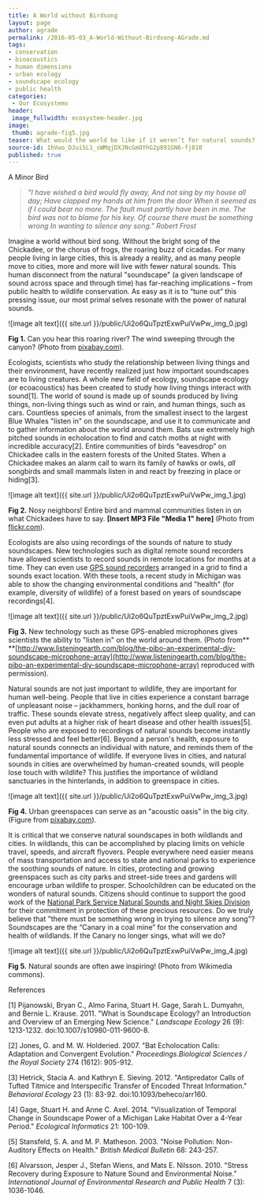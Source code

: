 ```yaml
---
title: A World without Birdsong
layout: page
author: agrade
permalink: /2016-05-03_A-World-Without-Birdsong-AGrade.md
tags:
- conservation
- bioacoustics
- human dimensions
- urban ecology
- soundscape ecology
- public health
categories:
 - Our Ecosystems
header:
 image_fullwidth: ecosystem-header.jpg
image:
 thumb: agrade-fig5.jpg
teaser: What would the world be like if it weren’t for natural sounds? Are we facing an imminent extinction of the natural soundscape experience?
source-id: 1hVwo_DJuiSL1_sWMqjDXJNcGmOYhG2p891GN6-fj810
published: true
---
```

A Minor Bird

>*"I have wished a bird would fly away,*
>*And not sing by my house all day;*
>*Have clapped my hands at him from the door*
>*When it seemed as if I could bear no more.*
>*The fault must partly have been in me.*
>*The bird was not to blame for his key.*
>*Of course there must be something wrong*
>*In wanting to silence any song."*
<cite>Robert Frost</cite>

Imagine a world without bird song. Without the bright song of the Chickadee, or the chorus of frogs, the roaring buzz of cicadas. For many people living in large cities, this is already a reality, and as many people move to cities, more and more will live with fewer natural sounds. This human disconnect from the natural "soundscape" (a given landscape of sound across space and through time) has far-reaching implications – from public health to wildlife conservation. As easy as it is to “tune out” this pressing issue, our most primal selves resonate with the power of natural sounds.

![image alt text]({{ site.url }}/public/Ui2o6QuTpztExwPuiVwPw_img_0.jpg)

**Fig 1.** Can you hear this roaring river? The wind sweeping through the canyon? (Photo from [pixabay.com](http://www.pixabay.com)).  

Ecologists, scientists who study the relationship between living things and their environment, have recently realized just how important soundscapes are to living creatures. A whole new field of ecology, soundscape ecology (or ecoacoustics) has been created to study how living things interact with sound[1]. The world of sound is made up of sounds produced by living things, non-living things such as wind or rain, and human things, such as cars. Countless species of animals, from the smallest insect to the largest Blue Whales "listen in" on the soundscape, and use it to communicate and to gather information about the world around them. Bats use extremely high pitched sounds in echolocation to find and catch moths at night with incredible accuracy[2]. Entire communities of birds “eavesdrop” on Chickadee calls in the eastern forests of the United States. When a Chickadee makes an alarm call to warn its family of hawks or owls, *all* songbirds and small mammals listen in and react by freezing in place or hiding[3]. 

 ![image alt text]({{ site.url }}/public/Ui2o6QuTpztExwPuiVwPw_img_1.jpg)

**Fig 2.** Nosy neighbors! Entire bird and mammal communities listen in on what Chickadees have to say. **[Insert MP3 File "Media 1" here]** (Photo from [flickr.com](https://www.flickr.com/photos/72005145@N00/3601484869)).

Ecologists are also using recordings of the sounds of nature to study soundscapes. New technologies such as digital remote sound recorders have allowed scientists to record sounds in remote locations for months at a time. They can even use [GPS sound recorders](http://www.ncbi.nlm.nih.gov/pmc/articles/PMC4100896/) arranged in a grid to find a sounds exact location. With these tools, a recent study in Michigan was able to show the changing environmental conditions and "health" (for example, diversity of wildlife) of a forest based on years of soundscape recordings[4].

![image alt text]({{ site.url }}/public/Ui2o6QuTpztExwPuiVwPw_img_2.jpg)

**Fig 3.** New technology such as these GPS-enabled microphones gives scientists the ability to "listen in" on the world around them. (Photo from** **[http://www.listeningearth.com/blog/the-pibo-an-experimental-diy-soundscape-microphone-array](http://www.listeningearth.com/blog/the-pibo-an-experimental-diy-soundscape-microphone-array) reproduced with permission).

Natural sounds are not just important to wildlife, they are important for human well-being. People that live in cities experience a constant barrage of unpleasant noise – jackhammers, honking horns, and the dull roar of traffic. These sounds elevate stress, negatively affect sleep quality, and can even put adults at a higher risk of heart disease and other health issues[5]. People who are exposed to recordings of natural sounds become instantly less stressed and feel better[6]. Beyond a person's health, exposure to natural sounds connects an individual with nature, and reminds them of the fundamental importance of wildlife. If everyone lives in cities, and natural sounds in cities are overwhelmed by human-created sounds, will people lose touch with wildlife? This justifies the importance of wildland sanctuaries in the hinterlands, in addition to greenspace in cities.

![image alt text]({{ site.url }}/public/Ui2o6QuTpztExwPuiVwPw_img_3.jpg)

**Fig 4.** Urban greenspaces can serve as an "acoustic oasis" in the big city. (Figure from [pixabay.com](http://www.pixabay.com)).

It is critical that we conserve natural soundscapes in both wildlands and cities. In wildlands, this can be accomplished by placing limits on vehicle travel, speeds, and aircraft flyovers. People everywhere need easier means of mass transportation and access to state and national parks to experience the soothing sounds of nature. In cities, protecting and growing greenspaces such as city parks and street-side trees and gardens will encourage urban wildlife to prosper. Schoolchildren can be educated on the wonders of natural sounds. Citizens should continue to support the good work of the [National Park Service Natural Sounds and Night Skies Division](http://www.nps.gov/orgs/1050/index.htm) for their commitment in protection of these precious resources. Do we truly believe that "there must be something wrong in trying to silence any song"? Soundscapes are the “Canary in a coal mine” for the conservation and health of wildlands. If the Canary no longer sings, what will we do? 

![image alt text]({{ site.url }}/public/Ui2o6QuTpztExwPuiVwPw_img_4.jpg)

**Fig 5.** Natural sounds are often awe inspiring! (Photo from Wikimedia commons). 

References

[1] 	Pijanowski, Bryan C., Almo Farina, Stuart H. Gage, Sarah L. Dumyahn, and Bernie L. Krause. 2011. "What is Soundscape Ecology? an Introduction and Overview of an Emerging New Science." *Landscape Ecology* 26 (9): 1213-1232. doi:10.1007/s10980-011-9600-8.

[2] 	Jones, G. and M. W. Holderied. 2007. "Bat Echolocation Calls: Adaptation and Convergent Evolution." *Proceedings.Biological Sciences / the Royal Society* 274 (1612): 905-912.

[3] 	Hetrick, Stacia A. and Kathryn E. Sieving. 2012. "Antipredator Calls of Tufted Titmice and Interspecific Transfer of Encoded Threat Information." *Behavioral Ecology* 23 (1): 83-92. doi:10.1093/beheco/arr160.

[4]	 Gage, Stuart H. and Anne C. Axel. 2014. "Visualization of Temporal Change in Soundscape Power of a Michigan Lake Habitat Over a 4-Year Period." *Ecological Informatics* 21: 100-109.

[5] 	Stansfeld, S. A. and M. P. Matheson. 2003. "Noise Pollution: Non-Auditory Effects on Health." *British Medical Bulletin* 68: 243-257.

[6] 	Alvarsson, Jesper J., Stefan Wiens, and Mats E. Nilsson. 2010. "Stress Recovery during Exposure to Nature Sound and Environmental Noise." *International Journal of Environmental Research and Public Health* 7 (3): 1036-1046.

 

